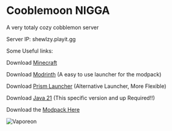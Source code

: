 # Cooblemoon NIGGA
A very totaly cozy cobblemon server

  
Server IP: shewlzy.playit.gg
  

Some Useful links:

Download [Minecraft](https://www.minecraft.net/en-us/download)

Download [Modrinth](https://modrinth.com/app) (A easy to use launcher for the modpack)

Download [Prism Launcher](https://prismlauncher.org/download/windows/) (Alternative Launcher, More Flexible)

Download [Java 21](https://www.oracle.com/java/technologies/javase/jdk21-archive-downloads.html) (This specific version and up Required!!)

Download the [Modpack Here](https://github.com/Ranoreal/Cobblemon/releases/tag/1.1.0M)


![Vaporeon](https://i.ytimg.com/vi/jD1HlceNOhI/maxresdefault.jpg)


